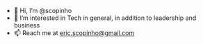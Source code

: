 - 👋 Hi, I’m @scopinho
- 👀 I’m interested in Tech in general, in addition to leadership and business
- 📫 Reach me at eric.scopinho@gmail.com

<!---
scopinho/scopinho is a ✨ special ✨ repository because its `README.md` (this file) appears on your GitHub profile.
You can click the Preview link to take a look at your changes.
--->
